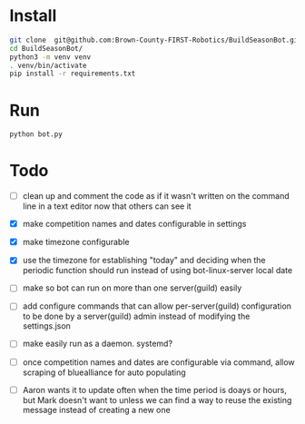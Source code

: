 # Install
```bash
git clone  git@github.com:Brown-County-FIRST-Robotics/BuildSeasonBot.git
cd BuildSeasonBot/
python3 -m venv venv
. venv/bin/activate
pip install -r requirements.txt
```
# Run
```bash
python bot.py 
```

# Todo
- [ ] clean up and comment the code as if it wasn't written on the command line in a text editor now that others can see it
- [X] make competition names and dates configurable in settings
- [X] make timezone configurable 
- [X] use the timezone for establishing "today" and deciding when the periodic function should run instead of using bot-linux-server local date
- [ ] make so bot can run on more than one server(guild) easily
- [ ] add configure commands that can allow per-server(guild) configuration to be done by a server(guild) admin instead of modifying the settings.json
- [ ] make easily run as a daemon.  systemd?
- [ ] once competition names and dates are configurable via command, allow scraping of bluealliance for auto populating
- [ ] Aaron wants it to update often when the time period is doays or hours, but Mark doesn't want to unless we can find a way to reuse the existing message instead of creating a new one

